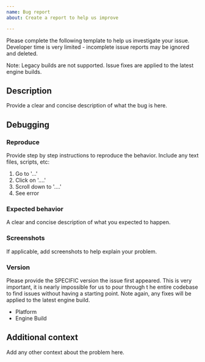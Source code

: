 ```yaml
---
name: Bug report
about: Create a report to help us improve

---
```


Please complete the following template to help us investigate your issue. Developer time is very limited - incomplete issue reports may be ignored and deleted.

Note: Legacy builds are not supported. Issue fixes are applied to the latest engine builds.

## Description
Provide a clear and concise description of what the bug is here.

## Debugging

### Reproduce
Provide step by step instructions to reproduce the behavior. Include any text files, scripts, etc:
1. Go to '...'
2. Click on '....'
3. Scroll down to '....'
4. See error

### Expected behavior
A clear and concise description of what you expected to happen.

### Screenshots
If applicable, add screenshots to help explain your problem.

### Version
Please provide the SPECIFIC version the issue first appeared.  This is very important, it is nearly impossible for us to pour through t he entire codebase to find issues without having a starting point. Note again, any fixes will be applied to the latest engine build.

- Platform
- Engine Build

## Additional context
Add any other context about the problem here.
